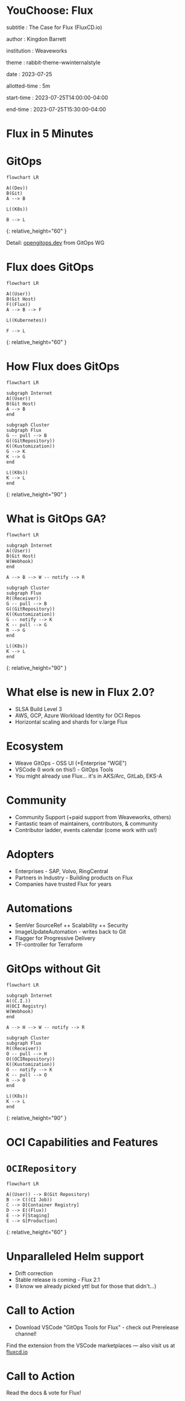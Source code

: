 # YouChoose: Flux

subtitle
:   The Case for Flux (FluxCD.io)

author
:   Kingdon Barrett

institution
:   Weaveworks

theme
:   rabbit-theme-wwinternalstyle

date
:   2023-07-25

allotted-time
:   5m

start-time
:   2023-07-25T14:00:00-04:00

end-time
:   2023-07-25T15:30:00-04:00

# Flux in 5 Minutes

# GitOps

```mermaid
flowchart LR

A((Dev))
B(Git)
A --> B

L((K8s))

B --> L
```
{:
  relative_height="60"
}

Detail: [opengitops.dev](https://opengitops.dev) from GitOps WG

# Flux does GitOps

```mermaid
flowchart LR

A((User))
B(Git Host)
F((Flux))
A --> B --> F

L((Kubernetes))

F --> L
```
{:
  relative_height="60"
}

# How Flux does GitOps

```mermaid
flowchart LR

subgraph Internet
A((User))
B(Git Host)
A --> B
end

subgraph Cluster
subgraph Flux
G -- pull --> B
G((GitRepository))
K((Kustomization))
G --> K
K --> G
end

L((K8s))
K --> L
end
```
{:
  relative_height="90"
}

# What is GitOps GA?

```mermaid
flowchart LR

subgraph Internet
A((User))
B(Git Host)
W(Webhook)
end

A --> B --> W -- notify --> R

subgraph Cluster
subgraph Flux
R((Receiver))
G -- pull --> B
G((GitRepository))
K((Kustomization))
G -- notify --> K
K -- pull --> G
R --> G
end

L((K8s))
K --> L
end
```
{:
  relative_height="90"
}

# What else is new in Flux 2.0?

* SLSA Build Level 3
* AWS, GCP, Azure Workload Identity for OCI Repos
* Horizontal scaling and shards for v.large Flux

# Ecosystem

* Weave GitOps - OSS UI (+Enterprise "WGE")
* VSCode (I work on this!) - GitOps Tools
* You might already use Flux... it's in AKS/Arc, GitLab, EKS-A

# Community

* Community Support (+paid support from Weaveworks, others)
* Fantastic team of maintainers, contributors, & community
* Contributor ladder, events calendar (come work with us!)

# Adopters

* Enterprises - SAP, Volvo, RingCentral
* Partners in Industry - Building products on Flux
* Companies have trusted Flux for years

# Automations

* SemVer SourceRef ++ Scalability ++ Security
* ImageUpdateAutomation - writes back to Git
* Flagger for Progressive Delivery
* TF-controller for Terraform

# GitOps without Git

```mermaid
flowchart LR

subgraph Internet
A((C.I.))
H(OCI Registry)
W(Webhook)
end

A --> H --> W -- notify --> R

subgraph Cluster
subgraph Flux
R((Receiver))
O -- pull --> H
O((OCIRepository))
K((Kustomization))
O -- notify --> K
K -- pull --> O
R --> O
end

L((K8s))
K --> L
end
```
{:
  relative_height="90"
}

# OCI Capabilities and Features

# `OCIRepository`

```mermaid
flowchart LR

A((User)) --> B(Git Repository)
B --> C((CI Job))
C --> D[Container Registry]
D --> E((Flux))
E --> F[Staging]
E --> G[Production]
```
{:
  relative_height="60"
}

# Unparalleled Helm support

* Drift correction
* Stable release is coming - Flux 2.1
* (I know we already picked ytt! but for those that didn't...)

# Call to Action

* Download VSCode "GitOps Tools for Flux" - check out Prerelease channel!

Find the extension from the VSCode marketplaces — also visit us at [fluxcd.io](https://fluxcd.io)

# Call to Action

Read the docs & vote for Flux!
